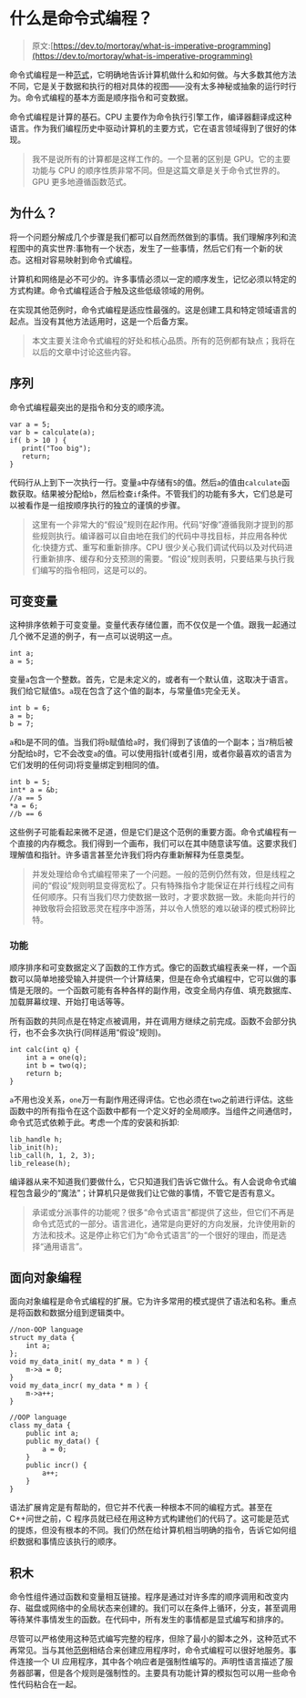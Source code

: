 # 什么是命令式编程？

> 原文:[https://dev.to/mortoray/what-is-imperative-programming](https://dev.to/mortoray/what-is-imperative-programming)

命令式编程是一种[范式](https://mortoray.com/topics/paradigms/)，它明确地告诉计算机做什么和如何做。与大多数其他方法不同，它是关于数据和执行的相对具体的视图——没有太多神秘或抽象的运行时行为。命令式编程的基本方面是顺序指令和可变数据。

命令式编程是计算的基石。CPU 主要作为命令执行引擎工作，编译器翻译成这种语言。作为我们编程历史中驱动计算机的主要方式，它在语言领域得到了很好的体现。

> 我不是说所有的计算都是这样工作的。一个显著的区别是 GPU。它的主要功能与 CPU 的顺序性质非常不同。但是这篇文章是关于命令式世界的。GPU 更多地遵循函数范式。

## [](#why)为什么？

将一个问题分解成几个步骤是我们都可以自然而然做到的事情。我们理解序列和流程图中的真实世界:事物有一个状态，发生了一些事情，然后它们有一个新的状态。这相对容易映射到命令式编程。

计算机和网络是必不可少的。许多事情必须以一定的顺序发生，记忆必须以特定的方式构建。命令式编程适合于触及这些低级领域的用例。

在实现其他范例时，命令式编程是适应性最强的。这是创建工具和特定领域语言的起点。当没有其他方法适用时，这是一个后备方案。

> 本文主要关注命令式编程的好处和核心品质。所有的范例都有缺点；我将在以后的文章中讨论这些内容。

## [](#sequence)序列

命令式编程最突出的是指令和分支的顺序流。

```
var a = 5;
var b = calculate(a);
if( b > 10 ) {
   print("Too big");
   return;
} 
```

代码行从上到下一次执行一行。变量`a`中存储有`5`的值。然后`a`的值由`calculate`函数获取。结果被分配给`b`，然后检查`if`条件。不管我们的功能有多大，它们总是可以被看作是一组按顺序执行的独立的谨慎的步骤。

> 这里有一个非常大的“假设”规则在起作用。代码“好像”遵循我刚才提到的那些规则执行。编译器可以自由地在我们的代码中寻找目标，并应用各种优化:快捷方式、重写和重新排序。CPU 很少关心我们调试代码以及对代码进行重新排序、缓存和分支预测的需要。“假设”规则表明，只要结果与执行我们编写的指令相同，这是可以的。

## [](#mutable-variables)可变变量

这种排序依赖于可变变量。变量代表存储位置，而不仅仅是一个值。跟我一起通过几个微不足道的例子，有一点可以说明这一点。

```
int a;
a = 5; 
```

变量`a`包含一个整数。首先，它是未定义的，或者有一个默认值，这取决于语言。我们给它赋值`5`。`a`现在包含了这个值的副本，与常量值`5`完全无关。

```
int b = 6;
a = b;
b = 7; 
```

`a`和`b`是不同的值。当我们将`b`赋值给`a`时，我们得到了该值的一个副本；当`7`稍后被分配给`b`时，它不会改变`a`的值。可以使用指针(或者引用，或者你最喜欢的语言为它们发明的任何词)将变量绑定到相同的值。

```
int b = 5;
int* a = &b;
//a == 5
*a = 6;
//b == 6 
```

这些例子可能看起来微不足道，但是它们是这个范例的重要方面。命令式编程有一个直接的内存概念。我们得到一个画布，我们可以在其中随意读写值。这要求我们理解值和指针。许多语言甚至允许我们将内存重新解释为任意类型。

> 并发处理给命令式编程带来了一个问题。一般的范例仍然有效，但是线程之间的“假设”规则明显变得宽松了。只有特殊指令才能保证在并行线程之间有任何顺序。只有当我们尽力使数据一致时，才要求数据一致。未能向并行的神致敬将会招致恶灵在程序中游荡，并以令人愤怒的难以破译的模式粉碎比特。

### [](#functions)功能

顺序排序和可变数据定义了函数的工作方式。像它的函数式编程表亲一样，一个函数可以简单地接受输入并提供一个计算结果，但是在命令式编程中，它可以做的事情是无限的。一个函数可能有各种各样的副作用，改变全局内存值、填充数据库、加载屏幕纹理、开始打电话等等。

所有函数的共同点是在特定点被调用，并在调用方继续之前完成。函数不会部分执行，也不会多次执行(同样适用“假设”规则)。

```
int calc(int q) {
    int a = one(q);
    int b = two(q);
    return b;
} 
```

`a`不用也没关系，`one`万一有副作用还得评估。它也必须在`two`之前进行评估。这些函数中的所有指令在这个函数中都有一个定义好的全局顺序。当组件之间通信时，命令式范式依赖于此。考虑一个库的安装和拆卸:

```
lib_handle h;
lib_init(h);
lib_call(h, 1, 2, 3);
lib_release(h); 
```

编译器从来不知道我们要做什么，它只知道我们告诉它做什么。有人会说命令式编程包含最少的“魔法”；计算机只是做我们让它做的事情，不管它是否有意义。

> 承诺或分派事件的功能呢？很多“命令式语言”都提供了这些，但它们不再是命令式范式的一部分。语言进化，通常是向更好的方向发展，允许使用新的方法和技术。这是停止称它们为“命令式语言”的一个很好的理由，而是选择“通用语言”。

## [](#object-oriented-programming)面向对象编程

面向对象编程是命令式编程的扩展。它为许多常用的模式提供了语法和名称。重点是将函数和数据分组到逻辑类中。

```
//non-OOP language
struct my_data {
    int a;
};
void my_data_init( my_data * m ) {
    m->a = 0;
}
void my_data_incr( my_data * m ) {
    m->a++;
}

//OOP language
class my_data {
    public int a;
    public my_data() {
        a = 0;
    }
    public incr() {
        a++;
    }
} 
```

语法扩展肯定是有帮助的，但它并不代表一种根本不同的编程方式。甚至在 C++问世之前，C 程序员就已经在用这种方式构建他们的代码了。这可能是范式的提炼，但没有根本的不同。我们仍然在给计算机相当明确的指令，告诉它如何组织数据和事情应该执行的顺序。

## [](#building-blocks)积木

命令性组件通过函数和变量相互链接。程序是通过对许多库的顺序调用和改变内存、磁盘或网络中的全局状态来创建的。我们可以在条件上循环，分支，甚至调用等待某件事情发生的函数。在代码中，所有发生的事情都是显式编写和排序的。

尽管可以严格使用这种范式编写完整的程序，但除了最小的脚本之外，这种范式不再常见。当与其他[范例](https://mortoray.com/topics/paradigms/)相结合来创建应用程序时，命令式编程可以很好地服务。事件连接一个 UI 应用程序，其中各个响应者是强制性编写的。声明性语言描述了服务器部署，但是各个规则是强制性的。主要具有功能计算的模拟包可以用一些命令性代码粘合在一起。